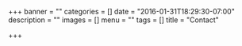 +++
banner = ""
categories = []
date = "2016-01-31T18:29:30-07:00"
description = ""
images = []
menu = ""
tags = []
title = "Contact"

+++

<!--more-->

